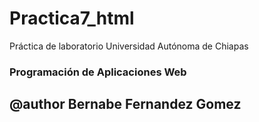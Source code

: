 # Practica7_html

Práctica de laboratorio Universidad Autónoma de Chiapas

### Programación de Aplicaciones Web

## @author Bernabe Fernandez Gomez
